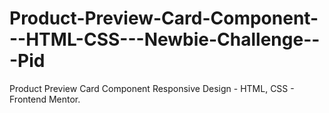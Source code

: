 # Product-Preview-Card-Component---HTML-CSS---Newbie-Challenge---Pid
Product Preview Card Component Responsive Design - HTML, CSS - Frontend Mentor.
